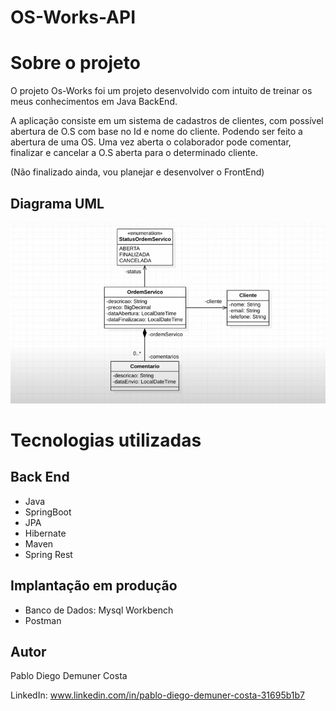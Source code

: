 # OS-Works-API

# Sobre o projeto

O projeto Os-Works foi um projeto desenvolvido com intuito de treinar os meus conhecimentos em Java BackEnd.

A aplicação consiste em um sistema de cadastros de clientes, com possível abertura de O.S com base no Id e nome do cliente. Podendo ser feito a abertura de uma OS.
Uma vez aberta o colaborador pode comentar, finalizar e cancelar a O.S aberta para o determinado cliente.

(Não finalizado ainda, vou planejar e desenvolver o FrontEnd)

## Diagrama UML

![modelo Conceitual](https://github.com/PabloDemuner/OS-Works-API/blob/main/Modelo-Conceitual_%20Os-Works.png)

# Tecnologias utilizadas

## Back End

- Java
- SpringBoot
- JPA
- Hibernate
- Maven
- Spring Rest

## Implantação em produção

- Banco de Dados: Mysql Workbench
- Postman

## Autor

Pablo Diego Demuner Costa

LinkedIn: www.linkedin.com/in/pablo-diego-demuner-costa-31695b1b7

